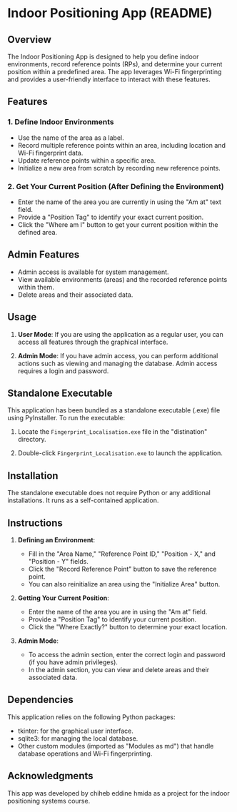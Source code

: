 # Indoor Positioning App (README)

## Overview

The Indoor Positioning App is designed to help you define indoor environments, record reference points (RPs), and determine your current position within a predefined area. The app leverages Wi-Fi fingerprinting and provides a user-friendly interface to interact with these features.

## Features

### 1. Define Indoor Environments
- Use the name of the area as a label.
- Record multiple reference points within an area, including location and Wi-Fi fingerprint data.
- Update reference points within a specific area.
- Initialize a new area from scratch by recording new reference points.

### 2. Get Your Current Position (After Defining the Environment)
- Enter the name of the area you are currently in using the "Am at" text field.
- Provide a "Position Tag" to identify your exact current position.
- Click the "Where am I" button to get your current position within the defined area.

## Admin Features

- Admin access is available for system management.
- View available environments (areas) and the recorded reference points within them.
- Delete areas and their associated data.

## Usage

1. **User Mode**: If you are using the application as a regular user, you can access all features through the graphical interface.

2. **Admin Mode**: If you have admin access, you can perform additional actions such as viewing and managing the database. Admin access requires a login and password.

## Standalone Executable

This application has been bundled as a standalone executable (.exe) file using PyInstaller. To run the executable:

1. Locate the `Fingerprint_Localisation.exe` file in the "distination" directory.

2. Double-click `Fingerprint_Localisation.exe` to launch the application.

## Installation

The standalone executable does not require Python or any additional installations. It runs as a self-contained application.

## Instructions

1. **Defining an Environment**:
   - Fill in the "Area Name," "Reference Point ID," "Position - X," and "Position - Y" fields.
   - Click the "Record Reference Point" button to save the reference point.
   - You can also reinitialize an area using the "Initialize Area" button.

2. **Getting Your Current Position**:
   - Enter the name of the area you are in using the "Am at" field.
   - Provide a "Position Tag" to identify your current position.
   - Click the "Where Exactly?" button to determine your exact location.

3. **Admin Mode**:
   - To access the admin section, enter the correct login and password (if you have admin privileges).
   - In the admin section, you can view and delete areas and their associated data.

## Dependencies

This application relies on the following Python packages:

- tkinter: for the graphical user interface.
- sqlite3: for managing the local database.
- Other custom modules (imported as "Modules as md") that handle database operations and Wi-Fi fingerprinting.

## Acknowledgments

This app was developed by chiheb eddine hmida as a project for the indoor positioning systems course. 

